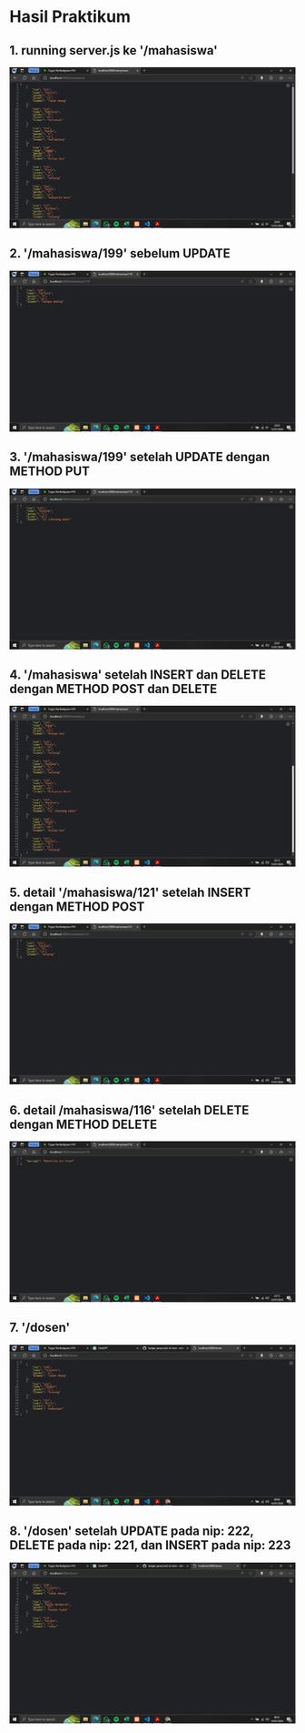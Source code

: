 # Hasil Praktikum

## 1. running server.js ke '/mahasiswa'
![Alt text](image.png)

## 2. '/mahasiswa/199' sebelum UPDATE
![Alt text](<Screenshot (5).png>)

## 3. '/mahasiswa/199' setelah UPDATE dengan METHOD PUT
![Alt text](<Screenshot (6).png>)

## 4. '/mahasiswa' setelah INSERT dan DELETE dengan METHOD POST dan DELETE
![Alt text](<Screenshot (7).png>)

## 5. detail '/mahasiswa/121' setelah INSERT dengan METHOD POST
![Alt text](<Screenshot (8).png>)

## 6. detail /mahasiswa/116' setelah DELETE dengan METHOD DELETE
![Alt text](<Screenshot (9).png>)

## 7. '/dosen'
![Alt text](<Screenshot (10).png>)

## 8. '/dosen' setelah UPDATE pada nip: 222, DELETE pada nip: 221, dan INSERT pada nip: 223
![Alt text](<Screenshot (12).png>)
